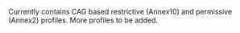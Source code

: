 Currently contains CAG based restrictive (Annex10) and permissive (Annex2) profiles. More profiles to be added.
